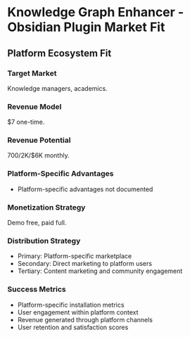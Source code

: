 # Knowledge Graph Enhancer - Obsidian Plugin Market Fit

## Platform Ecosystem Fit

### Target Market
Knowledge managers, academics.

### Revenue Model
$7 one-time.

### Revenue Potential
$700/$2K/$6K monthly.

### Platform-Specific Advantages
- Platform-specific advantages not documented

### Monetization Strategy
Demo free, paid full.

### Distribution Strategy
- Primary: Platform-specific marketplace
- Secondary: Direct marketing to platform users
- Tertiary: Content marketing and community engagement

### Success Metrics
- Platform-specific installation metrics
- User engagement within platform context
- Revenue generated through platform channels
- User retention and satisfaction scores
